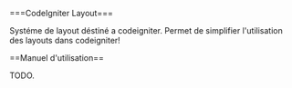===CodeIgniter Layout===

Systéme de layout déstiné a codeigniter.
Permet de simplifier l'utilisation des layouts dans codeigniter!

==Manuel d'utilisation==

TODO.